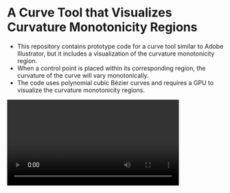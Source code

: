 # A Curve Tool that Visualizes Curvature Monotonicity Regions

- This repository contains prototype code for a curve tool similar to Adobe Illustrator, but it includes a visualization of the curvature monotonicity region.
- When a control point is placed within its corresponding region, the curvature of the curve will vary monotonically.
- The code uses polynomial cubic Bézier curves and requires a GPU to visualize the curvature monotonicity regions.
 <video src="Figs/demo.mp4" width="400">
 <img src="Figs/fishOutline.png" alt="fishOutline.png" width="400">
  
# Usage

- Open jsBezier.html.
- Click and drag to draw a curve.
- Press ENTER or Ctrl+click to end the curve.
- Drag a control point to move it and its two associated points.
- Press Alt (or Option for Mac) and move a control point to make the curve G^0.
- Select a control point and press Delete to delete three consecutive points. Click again to deselect.
- Use the arrow keys to translate and +/- to scale.
- The purple region indicates that the curvature of the left (previous) curve will be monotonically varying if the corresponding control point is within the region.
- The cyan region indicates that the curvature of the right (next) curve will be monotonically varying if the corresponding control point is within the region.

<img src="Figs/TwoPoints.png" alt="TwoPoints.png" width="400"><BR>

- If the control point connecting the two curve segments is within both the purple and cyan regions, the curvatures of the two curves connected by that control point are both monotonically varying.

<img src="Figs/ConnectingPoint.png" alt="ConnectingPoint.png" width="400">

- When no control point is selected, clicking any point in the window will begin a new curve.

# Notes
- If one of the control point is within its corresponding curvature monotonicity region, all the other control poijnts are also within their curvature monotonicity regions.
- For cubic Bézier curves, if the distance between the first two or the last two control points is small, the curvature becomes large at the corresponding endpoint.
- In the fragment shader, we intentionally did not use the CMEF because the fragment code size is smaller for polynomial cubic Bézier curves. For higher-degree curves or rational curves, CMEFs should be used.
- Refer to [1,2,3] for detail.

# Licence
The code in this repository is licenced under ther terms of Apache-2 license.

# Contributions
Contributions are welcome.

# References
[1] Takafumi Saito and Norimasa Yoshida, Curvature monotonicity evaluation functions on rational Bézier curves. Computers & Graphics, Vol. 114, pp.219-229, Aug. 2023. [https://doi.org/10.1016/j.cag.2023.05.019](https://doi.org/10.1016/j.cag.2023.05.019)

[2] Norimasa Yoshida, Seiya Sakurai, Hikaru Yasuda, Taisei Inoue and Takafumi Saito, Visualization of the Curvature Monotonicity Regions of Polynomial Curves and its Application to Curve Design, Computer-Aided Design and Applications, Vol. 21, No.1, pp.75-87, Jan. 2024. [https://doi.org/10.14733/cadaps.2024.75-87](https://doi.org/10.14733/cadaps.2024.75-87)

[3] Norimasa Yoshida, Takafumi Saito, Curvature Monotonicity Regions of 2D Polynomial and Rational Bézier Curves as the Intersection of Implicit Regions, Computer-Aided Design and Applications, Vol. 22, No. 1, pp.68-80, Jan. 2025.  [https://doi.org/10.14733/cadaps.2025.68-80](https://doi.org/10.14733/cadaps.2025.68-80)

[Norimasa Yoshida](https://sites.google.com/view/yoshida-lab-citnu/english/profile-e)
